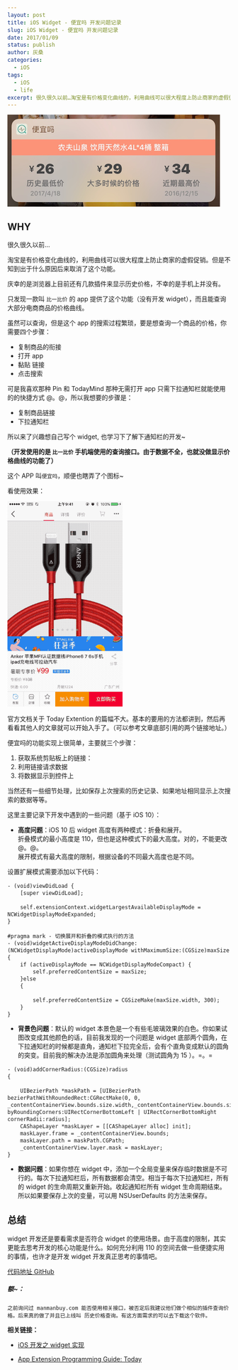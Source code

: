 ```yaml
---
layout: post
title: iOS Widget - 便宜吗 开发问题记录
slug: iOS Widget - 便宜吗 开发问题记录
date: 2017/01/09
status: publish
author: 灰桑
categories: 
  - iOS
tags:
  - iOS
  - life
excerpt: 很久很久以前…淘宝是有价格变化曲线的，利用曲线可以很大程度上防止商家的虚假促销。但是不知到出于什么原因后来取消了这个功能。
---
```


![](../../media/---.png)

WHY
---

很久很久以前…

淘宝是有价格变化曲线的，利用曲线可以很大程度上防止商家的虚假促销。但是不知到出于什么原因后来取消了这个功能。

庆幸的是浏览器上目前还有几款插件来显示历史价格，不幸的是手机上并没有。

只发现一款叫 `比一比价` 的 app 提供了这个功能（没有开发 widget），而且能查询大部分电商商品的价格曲线。

虽然可以查询，但是这个 app 的搜索过程繁琐，要是想查询一个商品的价格，你需要四个步骤：

*   复制商品的衔接
*   打开 app
*   黏贴 链接
*   点击搜索

可是我喜欢那种 Pin 和 TodayMind 那种无需打开 app 只需下拉通知栏就能使用的的快捷方式 @。@，所以我想要的步骤是：

*   复制商品链接
*   下拉通知栏

所以来了兴趣想自己写个 widget, 也学习下了解下通知栏的开发~

**（开发使用的是 `比一比价` 手机端使用的查询接口。由于数据不全，也就没做显示价格曲线的功能了）**

这个 APP 叫`便宜吗`，顺便也瞎弄了个图标~

看使用效果：

![](../../media/---.gif)

官方文档关于 Today Extention 的篇幅不大。基本的要用的方法都讲到，然后再看看其他人的文章就可以开始入手了。（可以参考文章底部引用的两个链接地址。）

便宜吗的功能实现上很简单，主要就三个步骤：

1.  获取系统剪贴板上的链接：
2.  利用链接请求数据
3.  将数据显示到控件上

当然还有一些细节处理，比如保存上次搜索的历史记录、如果地址相同显示上次搜索的数据等等。

这里主要记录下开发中遇到的一些问题（基于 iOS 10）：

*   **高度问题**：iOS 10 后 widget 高度有两种模式：折叠和展开。  
    折叠模式的最小高度是 110，但也是这种模式下的最大高度。对的，不能更改 @。@。  
    展开模式有最大高度的限制，根据设备的不同最大高度也是不同。

设置扩展模式需要添加以下代码：

```
- (void)viewDidLoad {
    [super viewDidLoad];
    
    self.extensionContext.widgetLargestAvailableDisplayMode = NCWidgetDisplayModeExpanded;
}

#pragma mark - 切换展开和折叠的模式执行的方法
- (void)widgetActiveDisplayModeDidChange:(NCWidgetDisplayMode)activeDisplayMode withMaximumSize:(CGSize)maxSize
{
    if (activeDisplayMode == NCWidgetDisplayModeCompact) {
        self.preferredContentSize = maxSize;
    }else
    {
		  
        self.preferredContentSize = CGSizeMake(maxSize.width, 300);
    }
}
```

*   **背景色问题**：默认的 widget 本景色是一个有些毛玻璃效果的白色。你如果试图改变成其他颜色的话，目前我发现的一个问题是 widget 底部两个圆角，在下拉通知栏的时候都是直角，通知栏下拉完全后，会有个直角变成默认的圆角的突变。目前我的解决办法是添加圆角来处理（测试圆角为 15 ）。=。=

```
- (void)addCornerRadius:(CGSize)radius
{
    
    UIBezierPath *maskPath = [UIBezierPath bezierPathWithRoundedRect:CGRectMake(0, 0, _contentContainerView.bounds.size.width,_contentContainerView.bounds.size.height) byRoundingCorners:UIRectCornerBottomLeft | UIRectCornerBottomRight cornerRadii:radius];
    CAShapeLayer *maskLayer = [[CAShapeLayer alloc] init];
    maskLayer.frame = _contentContainerView.bounds;
    maskLayer.path = maskPath.CGPath;
    _contentContainerView.layer.mask = maskLayer;
}

```

*   **数据问题**：如果你想在 widget 中，添加一个全局变量来保存临时数据是不可行的。每次下拉通知栏后，所有数据都会清空。相当于每次下拉通知栏，所有的 widget 的生命周期又重新开始。收起通知栏所有 widget 生命周期结束。所以如果要保存上次的变量，可以用 NSUserDefaults 的方法来保存。

总结
--

widget 开发还是要看需求是否符合 widget 的使用场景。由于高度的限制，其实更能去思考开发的核心功能是什么。如何充分利用 110 的空间去做一些便捷实用的事情，也许才是开发 widget 开发真正思考的事情吧。

[代码地址 GitHub](https://github.com/linsyorozuya/IsRealCheap)

##### 额~：

`之前询问过 manmanbuy.com 能否使用相关接口，被否定后我建议他们做个相似的插件查询价格。后来真的做了并且已上线叫 历史价格查询。有这方面需求的可以去下载这个软件。`

**相关链接：**

*   [iOS 开发之 widget 实现](http://www.jianshu.com/p/ca3e11d7686c)
    
*   [App Extension Programming Guide: Today](https://developer.apple.com/library/content/documentation/General/Conceptual/ExtensibilityPG/Today.html#//apple_ref/doc/uid/TP40014214-CH11-SW1)

